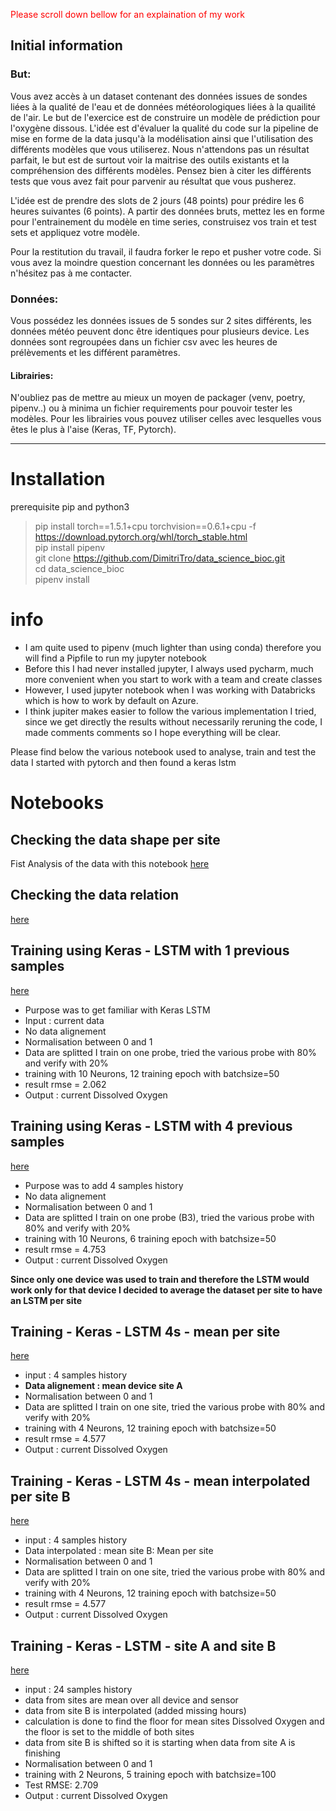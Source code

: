 <span style="color:red">Please scroll down bellow for an explaination of my work </span>

## Initial information

### But: 

Vous avez accès à un dataset contenant des données issues de sondes liées à la qualité de l'eau et de données météorologiques liées à la quailité de l'air. 
Le but de l'exercice est de construire un modèle de prédiction pour l'oxygène dissous. 
L'idée est d'évaluer la qualité du code sur la pipeline de mise en forme de la data jusqu'à la modélisation ainsi que l'utilisation des différents modèles que vous utiliserez. Nous n'attendons pas un résultat parfait,  le but est de surtout voir la maitrise des outils existants et la compréhension des différents modèles.
Pensez bien à citer les différents tests que vous avez fait pour parvenir au résultat que vous pusherez. 

L'idée est de prendre des slots de 2 jours (48 points) pour prédire les 6 heures suivantes (6 points). 
A partir des données bruts, mettez les en forme pour l'entrainement du modèle en time series, construisez vos train et test sets et appliquez votre modèle.

Pour la restitution du travail, il faudra forker le repo et pusher votre code. 
Si vous avez la moindre question concernant les données ou les paramètres n'hésitez pas à me contacter. 
### Données: 

Vous possédez les données issues de 5 sondes sur 2 sites différents, les données météo peuvent donc être identiques pour plusieurs device. 
Les données sont regroupées dans un fichier csv avec les heures de prélèvements et les différent paramètres. 

#### Librairies:
N'oubliez pas de mettre au mieux un moyen de packager (venv, poetry, pipenv..) ou à minima un fichier requirements pour pouvoir tester les modèles. 
Pour les librairies vous pouvez utiliser celles avec lesquelles vous êtes le plus à l'aise (Keras, TF, Pytorch). 

---
# Installation
prerequisite pip and python3
>pip install torch==1.5.1+cpu torchvision==0.6.1+cpu -f https://download.pytorch.org/whl/torch_stable.html \
>pip install pipenv \
>git clone https://github.com/DimitriTro/data_science_bioc.git \
>cd data_science_bioc \
>pipenv install 

# info
- I am quite used to pipenv (much lighter than using conda) therefore you will find a Pipfile to run my jupyter notebook
- Before this I had never installed jupyter, I always used pycharm, much more convenient when you start to work with a team and create classes
- However, I used jupyter notebook when I was working with Databricks which is how to work by default on Azure.
- I think jupiter makes easier to follow the various implementation I tried, since we get directly the results without necessarily reruning the code, I made comments comments so I hope everything will be clear.

Please find below the various notebook used to analyse, train and test the data
I started with pytorch and then found a keras lstm

# Notebooks

## Checking the data shape per site
Fist Analysis of the data with this notebook
[here](Checking_the_data_value_per_site.ipynb)


## Checking the data relation
[here](Checking_the_data_relation.ipynb)


## Training using Keras - LSTM with 1 previous samples
[here](Training_-_Keras_-_LSTM_with_1_previous_sample.ipynb)
- Purpose was to get familiar with Keras LSTM
- Input : current data
- No data alignement 
- Normalisation between 0 and 1
- Data are splitted I train on one probe, tried the various probe with 80% and verify with 20%
- training with 10 Neurons, 12 training epoch with batchsize=50
- result rmse = 2.062
- Output : current Dissolved Oxygen

## Training using Keras - LSTM with 4 previous samples
[here](Training_-_Keras_-_LSTM_4_previous_samples.ipynb)
- Purpose was to add 4 samples history
- No data alignement 
- Normalisation between 0 and 1
- Data are splitted I train on one probe (B3), tried the various probe with 80% and verify with 20%
- training with 10 Neurons, 6 training epoch with batchsize=50
- result rmse = 4.753
- Output : current Dissolved Oxygen

<B> Since only one device was used to train and therefore the LSTM would work only for that device I decided to average the dataset per site to have an LSTM per site</B>

## Training - Keras - LSTM 4s - mean per site
[here](Training_-_Keras_-_LSTM_4s_-_mean_per_site.ipynb)
- input : 4 samples history 
- <B>Data alignement : mean device site A</B>
- Normalisation between 0 and 1 
- Data are splitted I train on one site, tried the various probe with 80% and verify with 20% 
- training with 4 Neurons, 12 training epoch with batchsize=50 
- result rmse = 4.577 
- Output : current Dissolved Oxygen
    
## Training - Keras - LSTM 4s - mean interpolated per site B
[here](Training_-_Keras_-_LSTM_-_site_B_interpolated.ipynb)
- input : 4 samples history 
- Data interpolated : mean site B: Mean per site</B>
- Normalisation between 0 and 1 
- Data are splitted I train on one site, tried the various probe with 80% and verify with 20% 
- training with 4 Neurons, 12 training epoch with batchsize=50 
- result rmse = 4.577 
- Output : current Dissolved Oxygen

## Training - Keras - LSTM - site A and site B
[here](Training_-_Keras_-_LSTM_-_site_A_site_B.ipynb)
- input : 24 samples history
- data from sites are mean over all device and sensor
- data from site B is interpolated (added missing hours)
- calculation is done to find the floor for mean sites Dissolved Oxygen and the floor is set to the middle of both sites
- data from site B is shifted so it is starting when data from site A is finishing
- Normalisation between 0 and 1 
- training with 2 Neurons, 5 training epoch with batchsize=100 
- Test RMSE: 2.709
- Output : current Dissolved Oxygen
